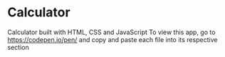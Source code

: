 # Calculator
Calculator built with HTML, CSS and JavaScript
To view this app, go to https://codepen.io/pen/ and copy and paste each file into its respective section

